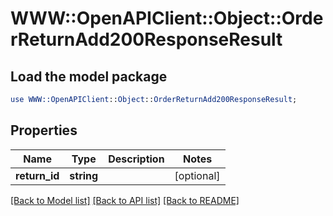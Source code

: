 # WWW::OpenAPIClient::Object::OrderReturnAdd200ResponseResult

## Load the model package
```perl
use WWW::OpenAPIClient::Object::OrderReturnAdd200ResponseResult;
```

## Properties
Name | Type | Description | Notes
------------ | ------------- | ------------- | -------------
**return_id** | **string** |  | [optional] 

[[Back to Model list]](../README.md#documentation-for-models) [[Back to API list]](../README.md#documentation-for-api-endpoints) [[Back to README]](../README.md)


